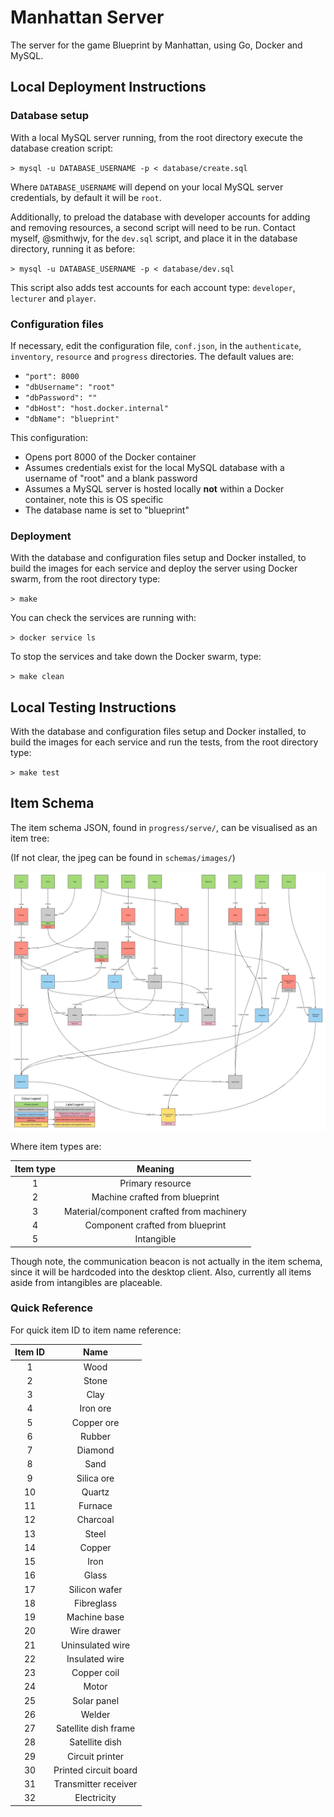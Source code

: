 # Manhattan Server

The server for the game Blueprint by Manhattan, using Go, Docker and MySQL.

## Local Deployment Instructions

### Database setup

With a local MySQL server running, from the root directory execute the database creation script:

`> mysql -u DATABASE_USERNAME -p < database/create.sql`

Where `DATABASE_USERNAME` will depend on your local MySQL server credentials, by default it will be `root`.

Additionally, to preload the database with developer accounts for adding and removing resources, a second script will need to be run. Contact myself, @smithwjv, for the `dev.sql` script, and place it in the database directory, running it as before:

`> mysql -u DATABASE_USERNAME -p < database/dev.sql`

This script also adds test accounts for each account type: `developer`, `lecturer` and `player`.

### Configuration files

If necessary, edit the configuration file, `conf.json`, in the `authenticate`, `inventory`, `resource` and `progress` directories. The default values are:

* `"port": 8000`
* `"dbUsername": "root"`
* `"dbPassword": ""`
* `"dbHost": "host.docker.internal"`
* `"dbName": "blueprint"`

This configuration:
* Opens port 8000 of the Docker container
* Assumes credentials exist for the local MySQL database with a username of "root" and a blank password
* Assumes a MySQL server is hosted locally **not** within a Docker container, note this is OS specific
* The database name is set to "blueprint"

### Deployment

With the database and configuration files setup and Docker installed, to build the images for each service and deploy the server using Docker swarm, from the root directory type:

`> make`

You can check the services are running with:

`> docker service ls`

To stop the services and take down the Docker swarm, type:

`> make clean`

## Local Testing Instructions

With the database and configuration files setup and Docker installed, to build the images for each service and run the tests, from the root directory type:

`> make test`

## Item Schema

The item schema JSON, found in `progress/serve/`, can be visualised as an item tree:

(If not clear, the jpeg can be found in `schemas/images/`)

![Item tree image has not loaded.](schemas/images/progression-tree.jpeg "Item tree")

Where item types are:

| Item type |                  Meaning                  |
|:---------:|:-----------------------------------------:|
|     1     | Primary resource                          |
|     2     | Machine crafted from blueprint            |
|     3     | Material/component crafted from machinery |
|     4     | Component crafted from blueprint          |
|     5     | Intangible                                |

Though note, the communication beacon is not actually in the item schema, since it will be hardcoded into the desktop client. Also, currently all items aside from intangibles are placeable.

### Quick Reference

For quick item ID to item name reference:

| Item ID |          Name         |
|:-------:|:---------------------:|
|    1    |          Wood         |
|    2    |         Stone         |
|    3    |          Clay         |
|    4    |        Iron ore       |
|    5    |       Copper ore      |
|    6    |         Rubber        |
|    7    |        Diamond        |
|    8    |          Sand         |
|    9    |       Silica ore      |
|    10   |         Quartz        |
|    11   |        Furnace        |
|    12   |        Charcoal       |
|    13   |         Steel         |
|    14   |         Copper        |
|    15   |          Iron         |
|    16   |         Glass         |
|    17   |     Silicon wafer     |
|    18   |       Fibreglass      |
|    19   |      Machine base     |
|    20   |      Wire drawer      |
|    21   |    Uninsulated wire   |
|    22   |     Insulated wire    |
|    23   |      Copper coil      |
|    24   |         Motor         |
|    25   |      Solar panel      |
|    26   |         Welder        |
|    27   |  Satellite dish frame |
|    28   |     Satellite dish    |
|    29   |    Circuit printer    |
|    30   | Printed circuit board |
|    31   |  Transmitter receiver |
|    32   |      Electricity      |
